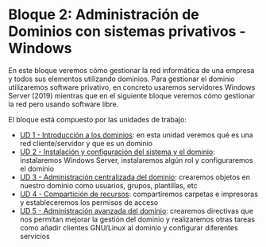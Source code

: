 # Bloque 2: Administración de Dominios con sistemas privativos - Windows
En este bloque veremos cómo gestionar la red informática de una empresa y todos sus elementos utilizando dominios. Para gestionar el dominio utilizaremos software privativo, en concreto usaremos servidores Windows Server (2019) mientras que en el siguiente bloque veremos cómo gestionar la red pero usando software libre.

El bloque está compuesto por las unidades de trabajo:
- [UD 1 - Introducción a los dominios](./ud01): en esta unidad veremos qué es una red cliente/servidor y que es un dominio
- [UD 2 - Instalación y configuración del sistema y el dominio](./ud02): instalaremos Windows Server, instalaremos algún rol y configuraremos el dominio
- [UD 3 - Administración centralizada del dominio](ud02): crearemos objetos en nuestro dominio como usuarios, grupos, plantillas, etc
- [UD 4 - Compartición de recursos](ud03): compartiremos carpetas e impresoras y estableceremos los permisos de acceso
- [UD 5 -  Administración avanzada del dominio](ud04): crearemos directivas que nos permitan mejorar la gestión del dominio y realizaremos otras tareas como añadir clientes GNU/Linux al dominio y configurar diferentes servicios
